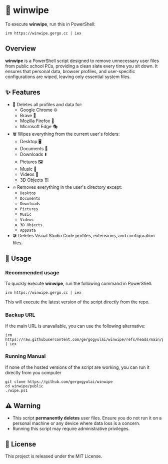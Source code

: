 # 🧹 winwipe

To execute **winwipe**, run this in PowerShell:
```
irm https://winwipe.gergo.cc | iex
```

## Overview
**winwipe** is a PowerShell script designed to remove unnecessary user files from public school PCs, providing a clean slate every time you sit down. It ensures that personal data, browser profiles, and user-specific configurations are wiped, leaving only essential system files.

## ✨ Features
- 🚫 Deletes all profiles and data for:
  - Google Chrome 🌐
  - Brave 🦁
  - Mozilla Firefox 🦊
  - Microsoft Edge 🎭
- 🗑 Wipes everything from the current user's folders:
  - Desktop 🖥
  - Documents 📄
  - Downloads ⬇️
  - Pictures 🖼
  - Music 🎵
  - Videos 🎥
  - 3D Objects 🏗
- 🔥 Removes everything in the user's directory except:
  - `Desktop`
  - `Documents`
  - `Downloads`
  - `Pictures`
  - `Music`
  - `Videos`
  - `3D Objects`
  - `AppData`
- 🛠 Deletes Visual Studio Code profiles, extensions, and configuration files.

## 🚀 Usage

### Recommended usage
To quickly execute **winwipe**, run the following command in PowerShell:
```
irm https://winwipe.gergo.cc | iex
```
This will execute the latest version of the script directly from the repo.

### Backup URL
If the main URL is unavailable, you can use the following alternative:
```
irm https://raw.githubusercontent.com/gergogyulai/winwipe/refs/heads/main/public/wipe.ps1 | iex
```
### Running Manual
If none of the hosted versions of the script are working, you can run it directly from you computer
```
git clone https://github.com/gergogyulai/winwipe
cd winwipe/public
./wipe.ps1
```

## ⚠️ Warning
- This script **permanently deletes** user files. Ensure you do not run it on a personal machine or any device where data loss is a concern.
- Running this script may require administrative privileges.

## 📜 License
This project is released under the MIT License.

